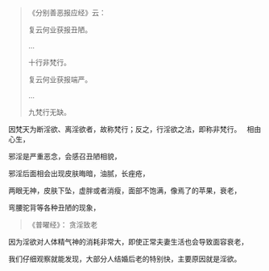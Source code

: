 > 《分别善恶报应经》云：
> 
> 复云何业获报丑陋。
> 
> ...
> 
> 十行非梵行。
> 
> 复云何业获报端严。
> 
> ...
> 
> 九梵行无缺。

因梵天为断淫欲、离淫欲者，故称梵行；反之，行淫欲之法，即称非梵行。
&nbsp;
相由心生，

邪淫是严重恶念，会感召丑陋相貌，

邪淫后面相会出现皮肤晦暗，油腻，长痤疮，

两眼无神，皮肤下坠，虚胖或者消瘦，面部不饱满，像焉了的苹果，衰老，

弯腰驼背等各种丑陋的现象，


> 《普曜经》：
> 贪淫致老

因为淫欲对人体精气神的消耗非常大，即使正常夫妻生活也会导致面容衰老，

我们仔细观察就能发现，大部分人结婚后老的特别快，主要原因就是淫欲。